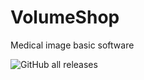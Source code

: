 # VolumeShop
Medical image basic software


![GitHub all releases](https://img.shields.io/github/downloads/huibaitu/volumeshop/total)
